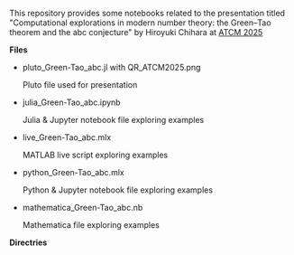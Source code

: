 This repository provides some notebooks related to the presentation titled "Computational explorations in modern number theory: the Green–Tao theorem and the abc conjecture" by Hiroyuki Chihara at [ATCM 2025](https://atcm.mathandtech.org/)

**Files**

- pluto_Green-Tao_abc.jl with QR_ATCM2025.png

  Pluto file used for presentation

- julia_Green-Tao_abc.ipynb

  Julia & Jupyter notebook file exploring examples

- live_Green-Tao_abc.mlx 
  
  MATLAB live script exploring examples

- python_Green-Tao_abc.mlx 
  
  Python & Jupyter notebook file exploring examples

- mathematica_Green-Tao_abc.nb
  
  Mathematica file exploring examples


**Directries**
